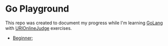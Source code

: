 # Go Playground

This repo was created to document my progress while I'm learning [GoLang](https://golang.org/) with [URIOnlineJudge](https://www.urionlinejudge.com.br/judge/pt) exercises.

- [Beginner](./1_beginner/README.md);
